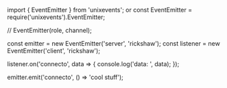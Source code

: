import { EventEmitter } from 'unixevents';
or
const EventEmitter = require('unixevents').EventEmitter;

// EventEmitter(role, channel);

const emitter = new EventEmitter('server', 'rickshaw');
const listener = new EventEmitter('client', 'rickshaw');

listener.on('connecto', data => {
	console.log('data: ', data);
});

emitter.emit('connecto', () => 'cool stuff');